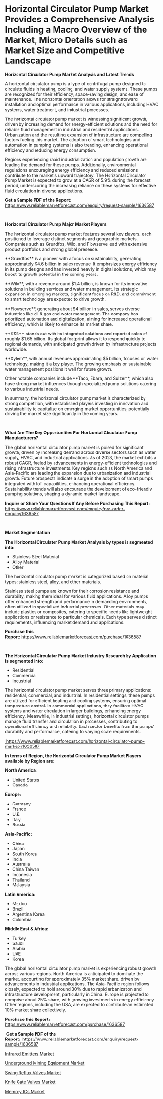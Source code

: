 <p><h1>Horizontal Circulator Pump Market Provides a Comprehensive Analysis Including a Macro Overview of the Market, Micro Details such as Market Size and Competitive Landscape</h1></p><p><strong>Horizontal Circulator Pump Market Analysis and Latest Trends</strong></p>
<p><p>A horizontal circulator pump is a type of centrifugal pump designed to circulate fluids in heating, cooling, and water supply systems. These pumps are recognized for their efficiency, space-saving design, and ease of maintenance. The horizontal orientation allows for straightforward installation and optimal performance in various applications, including HVAC systems, water treatment, and industrial processes.</p><p>The horizontal circulator pump market is witnessing significant growth, driven by increasing demand for energy-efficient solutions and the need for reliable fluid management in industrial and residential applications. Urbanization and the resulting expansion of infrastructure are compelling factors fueling this market. The adoption of smart technologies and automation in pumping systems is also trending, enhancing operational efficiency and reducing energy consumption.</p><p>Regions experiencing rapid industrialization and population growth are leading the demand for these pumps. Additionally, environmental regulations encouraging energy efficiency and reduced emissions contribute to the market's upward trajectory. The Horizontal Circulator Pump Market is expected to grow at a CAGR of 5.9% during the forecast period, underscoring the increasing reliance on these systems for effective fluid circulation in diverse applications.</p></p>
<p><strong>Get a Sample PDF of the Report:&nbsp;</strong> <a href="https://www.reliablemarketforecast.com/enquiry/request-sample/1636587?utm_campaign=1169&utm_medium=2&utm_source=Github&utm_content=ia&utm_term=17112024&utm_id=horizontal-circulator-pump">https://www.reliablemarketforecast.com/enquiry/request-sample/1636587</a></p>
<p>&nbsp;</p>
<p><strong>Horizontal Circulator Pump Major Market Players</strong></p>
<p><p>The horizontal circulator pump market features several key players, each positioned to leverage distinct segments and geographic markets. Companies such as Grundfos, Wilo, and Flowserve lead with extensive product portfolios and strong global presence.</p><p>**Grundfos** is a pioneer with a focus on sustainability, generating approximately $4.6 billion in sales revenue. It emphasizes energy efficiency in its pump designs and has invested heavily in digital solutions, which may boost its growth potential in the coming years.</p><p>**Wilo**, with a revenue around $1.4 billion, is known for its innovative solutions in building services and water management. Its strategic expansion in emerging markets, significant focus on R&D, and commitment to smart technology are expected to drive growth.</p><p>**Flowserve**, generating about $4 billion in sales, serves diverse industries like oil & gas and water management. The company has prioritized automation and digitalization, aiming for increased operational efficiency, which is likely to enhance its market share.</p><p>**KSB** stands out with its integrated solutions and reported sales of roughly $1.65 billion. Its global footprint allows it to respond quickly to regional demands, with anticipated growth driven by infrastructure projects worldwide.</p><p>**Xylem**, with annual revenues approximating $5 billion, focuses on water technology, making it a key player. The growing emphasis on sustainable water management positions it well for future growth.</p><p>Other notable companies include **Taco, Ebara, and Sulzer**, which also have strong market influences through specialized pump solutions catering to various industrial needs. </p><p>In summary, the horizontal circulator pump market is characterized by strong competition, with established players investing in innovation and sustainability to capitalize on emerging market opportunities, potentially driving the market size significantly in the coming years.</p></p>
<p>&nbsp;</p>
<p><strong>What Are The Key Opportunities For Horizontal Circulator Pump Manufacturers?</strong></p>
<p><p>The global horizontal circulator pump market is poised for significant growth, driven by increasing demand across diverse sectors such as water supply, HVAC, and industrial applications. As of 2023, the market exhibits a robust CAGR, fueled by advancements in energy-efficient technologies and rising infrastructure investments. Key regions such as North America and Asia-Pacific are leading the expansion due to urbanization and industrial growth. Future prospects indicate a surge in the adoption of smart pumps integrated with IoT capabilities, enhancing operational efficiency. Sustainability trends will also encourage the development of eco-friendly pumping solutions, shaping a dynamic market landscape.</p></p>
<p><strong>Inquire or Share Your Questions If Any Before Purchasing This Report:</strong> <a href="https://www.reliablemarketforecast.com/enquiry/pre-order-enquiry/1636587?utm_campaign=1169&utm_medium=2&utm_source=Github&utm_content=ia&utm_term=17112024&utm_id=horizontal-circulator-pump">https://www.reliablemarketforecast.com/enquiry/pre-order-enquiry/1636587</a></p>
<p>&nbsp;</p>
<p><strong>Market Segmentation</strong></p>
<p><strong>The Horizontal Circulator Pump Market Analysis by types is segmented into:</strong></p>
<p><ul><li>Stainless Steel Material</li><li>Alloy Material</li><li>Other</li></ul></p>
<p><p>The horizontal circulator pump market is categorized based on material types: stainless steel, alloy, and other materials. </p><p>Stainless steel pumps are known for their corrosion resistance and durability, making them ideal for various fluid applications. Alloy pumps offer enhanced strength and performance in demanding environments, often utilized in specialized industrial processes. Other materials may include plastics or composites, catering to specific needs like lightweight applications or resistance to particular chemicals. Each type serves distinct requirements, influencing market demand and applications.</p></p>
<p><strong>Purchase this Report:&nbsp;</strong><a href="https://www.reliablemarketforecast.com/purchase/1636587?utm_campaign=1169&utm_medium=2&utm_source=Github&utm_content=ia&utm_term=17112024&utm_id=horizontal-circulator-pump">https://www.reliablemarketforecast.com/purchase/1636587</a></p>
<p>&nbsp;</p>
<p><strong>The Horizontal Circulator Pump Market Industry Research by Application is segmented into:</strong></p>
<p><ul><li>Residential</li><li>Commercial</li><li>Industrial</li></ul></p>
<p><p>The horizontal circulator pump market serves three primary applications: residential, commercial, and industrial. In residential settings, these pumps are utilized for efficient heating and cooling systems, ensuring optimal temperature control. In commercial applications, they facilitate HVAC systems and water circulation in larger buildings, enhancing energy efficiency. Meanwhile, in industrial settings, horizontal circulator pumps manage fluid transfer and circulation in processes, contributing to operational efficiency and reliability. Each sector benefits from the pumps’ durability and performance, catering to varying scale requirements.</p></p>
<p><a href="https://www.reliablemarketforecast.com/horizontal-circulator-pump-market-r1636587?utm_campaign=1169&utm_medium=2&utm_source=Github&utm_content=ia&utm_term=17112024&utm_id=horizontal-circulator-pump">&nbsp;https://www.reliablemarketforecast.com/horizontal-circulator-pump-market-r1636587</a></p>
<p><strong>In terms of Region, the Horizontal Circulator Pump Market Players available by Region are:</strong></p>
<p>
    <p> <strong> North America: </strong>
        <ul>
            <li>United States</li>
            <li>Canada</li>
        </ul>
        </p> 
    <p> <strong> Europe: </strong>
        <ul>
            <li>Germany</li>
            <li>France</li>
            <li>U.K.</li>
            <li>Italy</li>
            <li>Russia</li>
        </ul>
        </p> 
    <p> <strong> Asia-Pacific: </strong>
        <ul>
            <li>China</li>
            <li>Japan</li>
            <li>South Korea</li>
            <li>India</li>
            <li>Australia</li>
            <li>China Taiwan</li>
            <li>Indonesia</li>
            <li>Thailand</li>
            <li>Malaysia</li>
        </ul>
        </p> 
    <p> <strong> Latin America: </strong>
        <ul>
            <li>Mexico</li>
            <li>Brazil</li>
            <li>Argentina Korea</li>
            <li>Colombia</li>
        </ul>
        </p> 
    <p> <strong> Middle East & Africa: </strong>
        <ul>
            <li>Turkey</li>
            <li>Saudi</li>
            <li>Arabia</li>
            <li>UAE</li>
            <li>Korea</li>
        </ul>
    </p>
    </p>
<p><p>The global horizontal circulator pump market is experiencing robust growth across various regions. North America is anticipated to dominate the market, accounting for approximately 35% market share, driven by advancements in industrial applications. The Asia-Pacific region follows closely, expected to hold around 30% due to rapid urbanization and infrastructure development, particularly in China. Europe is projected to comprise about 25% share, with growing investments in energy efficiency. Other regions, including the USA, are expected to contribute an estimated 10% market share collectively.</p></p>
<p><strong>Purchase this Report: </strong><a href="https://www.reliablemarketforecast.com/purchase/1636587?utm_campaign=1169&utm_medium=2&utm_source=Github&utm_content=ia&utm_term=17112024&utm_id=horizontal-circulator-pump">https://www.reliablemarketforecast.com/purchase/1636587</a></p>
<p>&nbsp;<strong>Get a Sample PDF of the Report:&nbsp;&nbsp;</strong><a href="https://www.reliablemarketforecast.com/enquiry/request-sample/1636587?utm_campaign=1169&utm_medium=2&utm_source=Github&utm_content=ia&utm_term=17112024&utm_id=horizontal-circulator-pump">https://www.reliablemarketforecast.com/enquiry/request-sample/1636587</a></p>
<p><strong></strong></p>
<p><p><a href="https://issuu.com/reportprime-2/docs/infrared-emitters-market-size-2030._3c31e006c180e5?utm_campaign=1169&utm_medium=2&utm_source=Github&utm_content=ia&utm_term=17112024&utm_id=horizontal-circulator-pump">Infrared Emitters Market</a></p><p><a href="https://www.linkedin.com/pulse/underground-mining-equipment-market-global-regional-analysis-knm7f?utm_campaign=1169&utm_medium=2&utm_source=Github&utm_content=ia&utm_term=17112024&utm_id=horizontal-circulator-pump">Underground Mining Equipment Market</a></p><p><a href="https://github.com/pizolina/Market-Research-Report-List-6/blob/main/swing-reflux-valves-market.md?utm_campaign=1169&utm_medium=2&utm_source=Github&utm_content=ia&utm_term=17112024&utm_id=horizontal-circulator-pump">Swing Reflux Valves Market</a></p><p><a href="https://www.linkedin.com/pulse/knife-gate-valves-market-outlook-complete-industry-analysis-2r2vf?utm_campaign=1169&utm_medium=2&utm_source=Github&utm_content=ia&utm_term=17112024&utm_id=horizontal-circulator-pump">Knife Gate Valves Market</a></p><p><a href="https://issuu.com/reportprime-2/docs/memory-ics-market-size-2030.pptx_ec8c94e1b5bd11?utm_campaign=1169&utm_medium=2&utm_source=Github&utm_content=ia&utm_term=17112024&utm_id=horizontal-circulator-pump">Memory ICs Market</a></p></p>